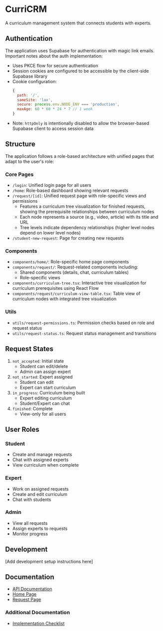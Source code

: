 # CurriCRM

A curriculum management system that connects students with experts.

## Authentication

The application uses Supabase for authentication with magic link emails. Important notes about the auth implementation:

- Uses PKCE flow for secure authentication
- Session cookies are configured to be accessible by the client-side Supabase library
- Cookie configuration:
  ```js
  {
    path: '/',
    sameSite: 'lax',
    secure: process.env.NODE_ENV === 'production',
    maxAge: 60 * 60 * 24 * 7 // 1 week
  }
  ```
- Note: `httpOnly` is intentionally disabled to allow the browser-based Supabase client to access session data

## Structure

The application follows a role-based architecture with unified pages that adapt to the user's role:

### Core Pages

- `/login`: Unified login page for all users
- `/home`: Role-based dashboard showing relevant requests
- `/request/[id]`: Unified request page with role-specific views and permissions
  - Features a curriculum tree visualization for finished requests, showing the prerequisite relationships between curriculum nodes
  - Each node represents a source (e.g., video, article) with its title and URL
  - Tree levels indicate dependency relationships (higher level nodes depend on lower level nodes)
- `/student-new-request`: Page for creating new requests

### Components

- `components/home/`: Role-specific home page components
- `components/request/`: Request-related components including:
  - Shared components (details, chat, curriculum tables)
  - Role-specific views
- `components/curriculum-tree.tsx`: Interactive tree visualization for curriculum prerequisites using React Flow
- `components/request/curriculum-view-table.tsx`: Table view of curriculum nodes with integrated tree visualization

### Utils

- `utils/request-permissions.ts`: Permission checks based on role and request status
- `utils/request-status.ts`: Request status management and transitions

## Request States

1. `not_accepted`: Initial state
   - Student can edit/delete
   - Admin can assign expert
2. `not_started`: Expert assigned
   - Student can edit
   - Expert can start curriculum
3. `in_progress`: Curriculum being built
   - Expert editing curriculum
   - Student/Expert can chat
4. `finished`: Complete
   - View-only for all users

## User Roles

### Student
- Create and manage requests
- Chat with assigned experts
- View curriculum when complete

### Expert
- Work on assigned requests
- Create and edit curriculum
- Chat with students

### Admin
- View all requests
- Assign experts to requests
- Monitor progress

## Development

[Add development setup instructions here]

## Documentation

- [API Documentation](app/api/README.md)
- [Home Page](app/home/README.md)
- [Request Page](app/request/README.md)

### Additional Documentation
- [Implementation Checklist](implementation.md) 